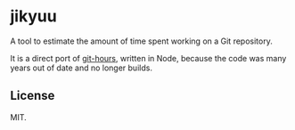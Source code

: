 # jikyuu

A tool to estimate the amount of time spent working on a Git repository.

It is a direct port of [git-hours](), written in Node, because the code was many years out of date and no longer builds.

## License

MIT.
